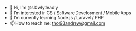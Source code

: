 - 👋 Hi, I’m @sl0wlydeadly
- 👀 I’m interested in CS / Software Development / Mobile Apps
- 🌱 I’m currently learning Node.js / Laravel / PHP
- 📫 How to reach me: thor93andrew@gmail.com

<!---
sl0wlydeadly/sl0wlydeadly is a ✨ special ✨ repository because its `README.md` (this file) appears on your GitHub profile.
You can click the Preview link to take a look at your changes.
--->
